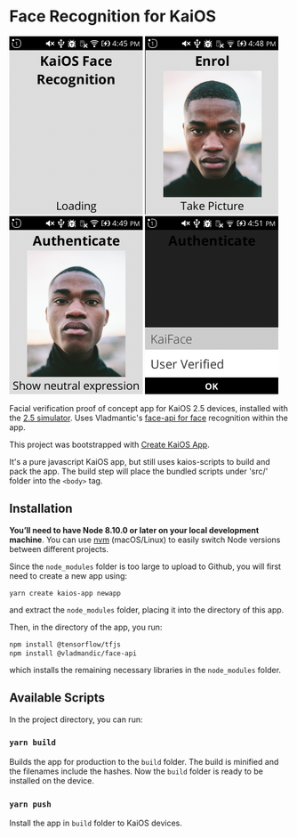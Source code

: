 # Face Recognition for KaiOS

![](./docs/demo-screenshot-open.png)
![](./docs/demo-screenshot-enroll.png)
![](./docs/demo-screenshot-auth.png)
![](./docs/demo-screenshot-verified.png)


Facial verification proof of concept app for KaiOS 2.5 devices, installed with the [2.5 simulator](https://developer.kaiostech.com/docs/getting-started/env-setup/simulator). Uses Vladmantic's [face-api for face](https://github.com/vladmandic/face-api) recognition within the app.

This project was bootstrapped with [Create KaiOS App](https://github.com/jzhangs/create-kaios-app).

It's a pure javascript KaiOS app, but still uses kaios-scripts to build and pack the app. The build step will place the bundled scripts under 'src/' folder into the `<body>` tag.

## Installation

**You’ll need to have Node 8.10.0 or later on your local development machine**. You can use [nvm](https://github.com/creationix/nvm#installation) (macOS/Linux) to easily switch Node versions between different projects.

Since the `node_modules` folder is too large to upload to Github, you will first need to create a new app using:

```
yarn create kaios-app newapp
```
and extract the `node_modules` folder, placing it into the directory of this app.

Then, in the directory of the app, you run:
```
npm install @tensorflow/tfjs
npm install @vladmandic/face-api
```
which installs the remaining necessary libraries in the `node_modules` folder.

## Available Scripts

In the project directory, you can run:

### `yarn build`

Builds the app for production to the `build` folder. The build is minified and the filenames include the hashes. Now the `build` folder is ready to be installed on the device.

### `yarn push`

Install the app in `build` folder to KaiOS devices.
